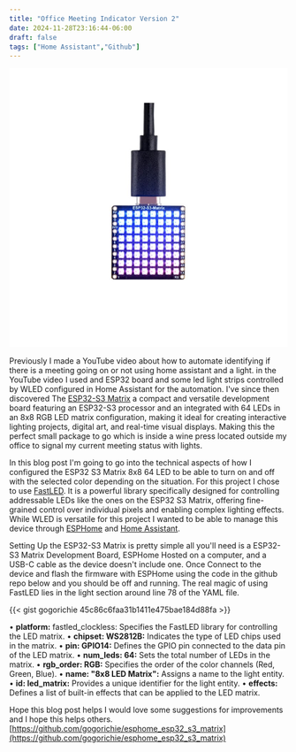 ```yaml
---
title: "Office Meeting Indicator Version 2"
date: 2024-11-28T23:16:44-06:00
draft: false
tags: ["Home Assistant","Github"]
---
```


![ESP32 S3 Matrix 8x8 64 LED](https://github.com/gogorichie/esphome_esp32_s3_matrix/blob/esp32_s3_matrix/esp32-s3-matrix-5.jpg)

Previously I made a YouTube video about how to automate identifying if there is a meeting going on or not using home assistant and a light. in the YouTube video I used and ESP32 board and some led light strips controlled by WLED configured in Home Assistant for the automation. I've since then discovered The [ESP32-S3 Matrix](https://amzn.to/3CPVFLV) a compact and versatile development board featuring an ESP32-S3 processor and an integrated with 64 LEDs in an 8x8 RGB LED matrix configuration, making it ideal for creating interactive lighting projects, digital art, and real-time visual displays. Making this the perfect small package  to go which is inside a wine press located outside my office to signal my current meeting status with lights.

In this blog post I'm going to go into the technical aspects of how I configured the ESP32 S3 Matrix 8x8 64 LED to be able to turn on and off with the selected color depending on the situation. For this project I chose to use [FastLED](https://fastled.io/docs/). It is a powerful library specifically designed for controlling addressable LEDs like the ones on the ESP32 S3 Matrix, offering fine-grained control over individual pixels and enabling complex lighting effects. While WLED is versatile for this project I wanted to be able to manage this device through [ESPHome](https://esphome.io/) and [Home Assistant](https://www.home-assistant.io/).

Setting Up the ESP32-S3 Matrix is pretty simple all you'll need is a ESP32-S3 Matrix Development Board, ESPHome Hosted on a computer, and a USB-C cable as the device doesn't include one. Once Connect to the device and flash the firmware with ESPHome using the code in the github repo below and you should be off and running. The real magic of using FastLED lies in the light section around line 78 of the YAML file.

{{< gist gogorichie 45c86c6faa31b1411e475bae184d88fa >}}

• **platform:** fastled_clockless: Specifies the FastLED library for controlling the LED matrix.
• **chipset: WS2812B:** Indicates the type of LED chips used in the matrix.
• **pin: GPIO14:** Defines the GPIO pin connected to the data pin of the LED matrix.
• **num_leds: 64:** Sets the total number of LEDs in the matrix.
• **rgb_order: RGB:** Specifies the order of the color channels (Red, Green, Blue).
• **name: "8x8 LED Matrix":** Assigns a name to the light entity.
• **id: led_matrix:** Provides a unique identifier for the light entity.
• **effects:** Defines a list of built-in effects that can be applied to the LED matrix.

Hope this blog post helps I would love some suggestions for improvements and I hope this helps others. [https://github.com/gogorichie/esphome_esp32_s3_matrix](https://github.com/gogorichie/esphome_esp32_s3_matrix)